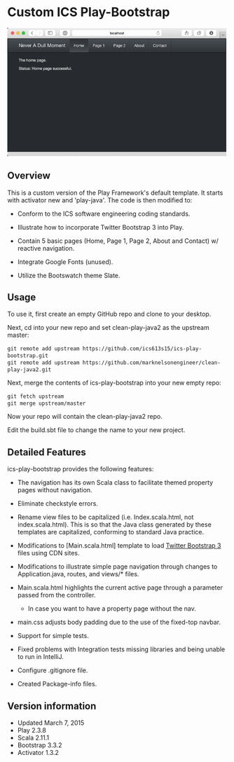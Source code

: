 Custom ICS Play-Bootstrap
=================================

<img src="sample-page.png" width="500px"/>

## Overview

This is a custom version of the Play Framework's default template.  It starts with activator new and 'play-java'.  The code is then modified to:

  * Conform to the ICS software engineering coding standards.

  * Illustrate how to incorporate Twitter Bootstrap 3 into Play.

  * Contain 5 basic pages (Home, Page 1, Page 2, About and Contact) w/ reactive navigation.

  * Integrate Google Fonts (unused).

  * Utilize the Bootswatch theme Slate.


## Usage

To use it, first create an empty GitHub repo and clone to your desktop.

Next, cd into your new repo and set clean-play-java2 as the upstream master:

    git remote add upstream https://github.com/ics613s15/ics-play-bootstrap.git
    git remote add upstream https://github.com/marknelsonengineer/clean-play-java2.git

Next, merge the contents of ics-play-bootstrap into your new empty repo:

    git fetch upstream
    git merge upstream/master

Now your repo will contain the clean-play-java2 repo.

Edit the build.sbt file to change the name to your new project.


## Detailed Features

ics-play-bootstrap provides the following features:

  * The navigation has its own Scala class to facilitate themed property pages without navigation.

  * Eliminate checkstyle errors.

  * Rename view files to be capitalized (i.e. Index.scala.html, not index.scala.html). This is so that the Java class
    generated by these templates are capitalized, conforming to standard Java practice.

  * Modifications to [Main.scala.html] template to load [Twitter Bootstrap 3](http://getbootstrap.com/) files using CDN sites.

  * Modifications to illustrate simple page navigation through changes to Application.java, routes, and views/* files.

  * Main.scala.html highlights the current active page through a parameter passed from the controller.
    - In case you want to have a property page without the nav.

  * main.css adjusts body padding due to the use of the fixed-top navbar.

  * Support for simple tests.

  * Fixed problems with Integration tests missing libraries and being unable to run in IntelliJ.

  * Configure .gitignore file.

  * Created Package-info files.

  


## Version information

  * Updated March 7, 2015
  * Play 2.3.8
  * Scala 2.11.1
  * Bootstrap 3.3.2
  * Activator 1.3.2

